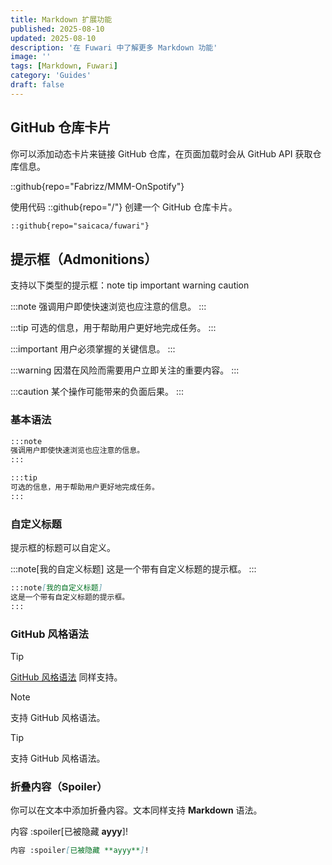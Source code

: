 ```yaml
---
title: Markdown 扩展功能
published: 2025-08-10
updated: 2025-08-10
description: '在 Fuwari 中了解更多 Markdown 功能'
image: ''
tags: [Markdown, Fuwari]
category: 'Guides'
draft: false
---
```


## GitHub 仓库卡片
你可以添加动态卡片来链接 GitHub 仓库，在页面加载时会从 GitHub API 获取仓库信息。

::github{repo="Fabrizz/MMM-OnSpotify"}

使用代码 ::github{repo="<owner>/<repo>"} 创建一个 GitHub 仓库卡片。

```markdown
::github{repo="saicaca/fuwari"}
```


## 提示框（Admonitions）

支持以下类型的提示框：note tip important warning caution

:::note
强调用户即使快速浏览也应注意的信息。
:::

:::tip
可选的信息，用于帮助用户更好地完成任务。
:::

:::important
用户必须掌握的关键信息。
:::

:::warning
因潜在风险而需要用户立即关注的重要内容。
:::

:::caution
某个操作可能带来的负面后果。
:::

### 基本语法

```markdown
:::note
强调用户即使快速浏览也应注意的信息。
:::

:::tip
可选的信息，用于帮助用户更好地完成任务。
:::
```


### 自定义标题

提示框的标题可以自定义。

:::note[我的自定义标题]
这是一个带有自定义标题的提示框。
:::

```markdown
:::note[我的自定义标题]
这是一个带有自定义标题的提示框。
:::
```


### GitHub 风格语法

> [!TIP]
> [GitHub 风格语法](https://github.com/orgs/community/discussions/16925) 同样支持。

> [!NOTE]
> 支持 GitHub 风格语法。

> [!TIP]
> 支持 GitHub 风格语法。


### 折叠内容（Spoiler）

你可以在文本中添加折叠内容。文本同样支持 **Markdown** 语法。  

内容 :spoiler[已被隐藏 **ayyy**]!

```markdown
内容 :spoiler[已被隐藏 **ayyy**]!

```